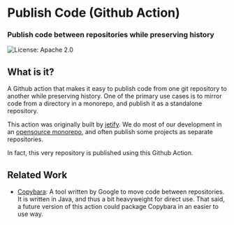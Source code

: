 # Publish Code (Github Action)

### Publish code between repositories while preserving history

![License: Apache 2.0](https://img.shields.io/github/license/jetpack-io/action-move-code)

## What is it?

A Github action that makes it easy to publish code from one git repository to another
while preserving history. One of the primary use cases is to mirror code from a directory
in a monorepo, and publish it as a standalone repository.

This action was originally built by [jetify](https://www.jetify.com). We
do most of our development in an [opensource monorepo](https://github.com/jetify-com/opensource),
and often publish some projects as separate repositories.

In fact, this very repository is published using this Github Action.

## Related Work

-   [Copybara](https://github.com/google/copybara): A tool written by Google to move
    code between repositories. It is written in Java, and thus a bit heavyweight for
    direct use. That said, a future version of this action could package Copybara in
    an easier to use way.
